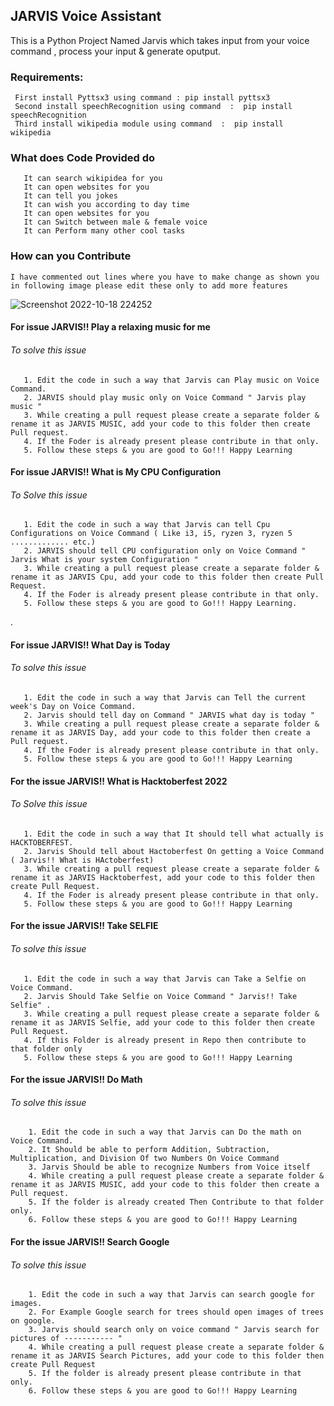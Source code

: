 ## JARVIS Voice Assistant

   This is a Python Project Named Jarvis which takes input from your voice command , process your input & generate oputput.
       

### Requirements:
     First install Pyttsx3 using command : pip install pyttsx3
     Second install speechRecognition using command  :  pip install speechRecognition
     Third install wikipedia module using command  :  pip install wikipedia
   
### What does Code Provided do
       It can search wikipidea for you
       It can open websites for you
       It can tell you jokes
       It can wish you according to day time
       It can open websites for you
       It can Switch between male & female voice
       It can Perform many other cool tasks

### How can you Contribute

    I have commented out lines where you have to make change as shown you in following image please edit these only to add more features
    
![Screenshot 2022-10-18 224252](https://user-images.githubusercontent.com/115523060/196499566-117edf74-a11a-45be-98ce-2196a7f15d11.png)
    
    
  #### For issue JARVIS!! Play a relaxing music for me
  ###### To solve this issue
       1. Edit the code in such a way that Jarvis can Play music on Voice Command.
       2. JARVIS should play music only on Voice Command " Jarvis play music "
       3. While creating a pull request please create a separate folder & rename it as JARVIS MUSIC, add your code to this folder then create Pull request.
       4. If the Foder is already present please contribute in that only.
       5. Follow these steps & you are good to Go!!! Happy Learning
       
  
  
  #### For issue JARVIS!! What is My CPU Configuration 
  ###### To Solve this issue
       1. Edit the code in such a way that Jarvis can tell Cpu Configurations on Voice Command ( Like i3, i5, ryzen 3, ryzen 5 ............. etc.)
       2. JARVIS should tell CPU configuration only on Voice Command " Jarvis What is your system Configuration "
       3. While creating a pull request please create a separate folder & rename it as JARVIS Cpu, add your code to this folder then create Pull Request.
       4. If the Foder is already present please contribute in that only.
       5. Follow these steps & you are good to Go!!! Happy Learning.
.




#### For issue JARVIS!! What Day is Today 
###### To solve this issue
       1. Edit the code in such a way that Jarvis can Tell the current week's Day on Voice Command.
       2. Jarvis should tell day on Command " JARVIS what day is today "
       3. While creating a pull request please create a separate folder & rename it as JARVIS Day, add your code to this folder then create a Pull request.
       4. If the Foder is already present please contribute in that only.
       5. Follow these steps & you are good to Go!!! Happy Learning
  


#### For the issue JARVIS!! What is Hacktoberfest 2022
###### To Solve this issue
       1. Edit the code in such a way that It should tell what actually is HACKTOBERFEST.
       2. Jarvis Should tell about Hactoberfest On getting a Voice Command ( Jarvis!! What is HActoberfest)
       3. While creating a pull request please create a separate folder & rename it as JARVIS Hacktoberfest, add your code to this folder then create Pull Request.
       4. If the Foder is already present please contribute in that only.
       5. Follow these steps & you are good to Go!!! Happy Learning
       
       
       
       
#### For the issue JARVIS!! Take SELFIE
###### To solve this issue
       1. Edit the code in such a way that Jarvis can Take a Selfie on Voice Command.
       2. Jarvis Should Take Selfie on Voice Command " Jarvis!! Take Selfie" .
       3. While creating a pull request please create a separate folder & rename it as JARVIS Selfie, add your code to this folder then create Pull Request.
       4. If this Folder is already present in Repo then contribute to that folder only
       5. Follow these steps & you are good to Go!!! Happy Learning
       
     
     
     
 #### For the issue JARVIS!! Do Math
 ###### To solve this issue
        1. Edit the code in such a way that Jarvis can Do the math on Voice Command.
        2. It Should be able to perform Addition, Subtraction, Multiplication, and Division Of two Numbers On Voice Command
        3. Jarvis Should be able to recognize Numbers from Voice itself
        4. While creating a pull request please create a separate folder & rename it as JARVIS MUSIC, add your code to this folder then create a Pull request.
        5. If the folder is already created Then Contribute to that folder only.
        6. Follow these steps & you are good to Go!!! Happy Learning
        
      
      
 #### For the issue JARVIS!! Search Google
 ###### To solve this issue
        1. Edit the code in such a way that Jarvis can search google for images.
        2. For Example Google search for trees should open images of trees on google.
        3. Jarvis should search only on voice command " Jarvis search for pictures of ----------- "
        4. While creating a pull request please create a separate folder & rename it as JARVIS Search Pictures, add your code to this folder then create Pull Request
        5. If the folder is already present please contribute in that only.
        6. Follow these steps & you are good to Go!!! Happy Learning


       
 
       
 
